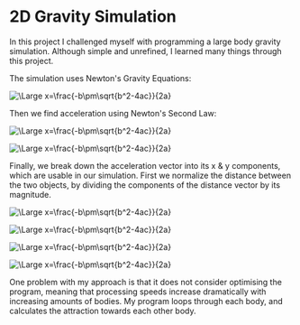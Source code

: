 # 2D Gravity Simulation

In this project I challenged myself with programming a large body gravity simulation. Although simple and unrefined, I learned many things through this project. 

The simulation uses Newton's Gravity Equations: 

![\Large x=\frac{-b\pm\sqrt{b^2-4ac}}{2a}](https://latex.codecogs.com/png.image?\inline&space;\dpi{200}\bg{black}\overrightarrow{F}_{g}=\frac{GM_{1}M_{2}}{r^{2}})

Then we find acceleration using Newton's Second Law:

![\Large x=\frac{-b\pm\sqrt{b^2-4ac}}{2a}](https://latex.codecogs.com/png.image?\inline&space;\dpi{200}\bg{black}F=ma)

![\Large x=\frac{-b\pm\sqrt{b^2-4ac}}{2a}](https://latex.codecogs.com/png.image?\inline&space;\dpi{200}\bg{black}a=\frac{F}{m})

Finally, we break down the acceleration vector into its x & y components, which are usable in our simulation. First we normalize the distance between the two objects, by dividing the components of the distance vector by its magnitude.

![\Large x=\frac{-b\pm\sqrt{b^2-4ac}}{2a}](https://latex.codecogs.com/png.image?\inline&space;\dpi{200}\bg{black}\left\|r\right\|=\sqrt{(x_{2}-x_{1})^{2}&plus;(y_{2}-y_{1})^{2}})

![\Large x=\frac{-b\pm\sqrt{b^2-4ac}}{2a}](https://latex.codecogs.com/png.image?\inline&space;\dpi{200}\bg{black}(x_{r},y_{r})=(x_{2}-x_{1},y_{2}-y_{1}))

![\Large x=\frac{-b\pm\sqrt{b^2-4ac}}{2a}](https://latex.codecogs.com/png.image?\inline&space;\dpi{200}\bg{black}\hat{r}=(\frac{x_{r}}{\left\|r\right\|},\frac{y_{r}}{\left\|r\right\|}))

![\Large x=\frac{-b\pm\sqrt{b^2-4ac}}{2a}](https://latex.codecogs.com/png.image?\inline&space;\dpi{200}\bg{black}(a_{x},a_{y})=(\hat{r}_{x}\times\left\|a\right\|,\hat{r}_{y}\times\left\|a\right\|))

One problem with my approach is that it does not consider optimising the program, meaning that processing speeds increase dramatically with increasing amounts of bodies. My program loops through each body, and calculates the attraction towards each other body.

